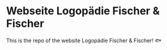# Webseite Logopädie Fischer & Fischer
This is the repo of the website Logopädie Fischer & Fischer! :fish:
